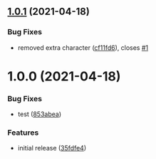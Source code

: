 ## [1.0.1](https://github.com/jpsullivan/fakelib-test/compare/v1.0.0...v1.0.1) (2021-04-18)


### Bug Fixes

* removed extra character ([cf11fd6](https://github.com/jpsullivan/fakelib-test/commit/cf11fd6ad8c99a91155fdaea753a067de897757b)), closes [#1](https://github.com/jpsullivan/fakelib-test/issues/1)

# 1.0.0 (2021-04-18)


### Bug Fixes

* test ([853abea](https://github.com/jpsullivan/fakelib-test/commit/853abea5056b1044d09d527326a584144e2f1924))


### Features

* initial release ([35fdfe4](https://github.com/jpsullivan/fakelib-test/commit/35fdfe44cdafae5d08f12ac17b9d18de466a5d55))
